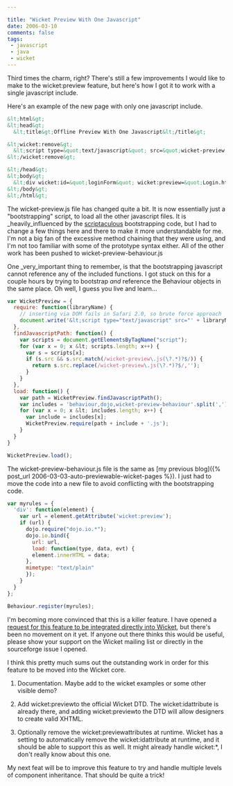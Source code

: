 ```yaml
---

title: "Wicket Preview With One Javascript"
date: 2006-03-10
comments: false
tags:
 - javascript
 - java
 - wicket
---
```


Third times the charm, right? There's still a few improvements I would like to make to the wicket:preview feature, but here's how I got it to work with a single javascript include.



Here's an example of the new page with only one javascript include.


```html
&lt;html&gt;
&lt;head&gt;
  &lt;title&gt;Offline Preview With One Javascript&lt;/title&gt;

&lt;wicket:remove&gt;
  &lt;script type=&quot;text/javascript&quot; src=&quot;wicket-preview.js&quot;&gt;&lt;/script&gt;
&lt;/wicket:remove&gt;

&lt;/head&gt;
&lt;body&gt;
  &lt;div wicket:id=&quot;loginForm&quot; wicket:preview=&quot;Login.html&quot;&gt;Text should be replaced&lt;/div&gt;
&lt;/body&gt;
&lt;/html&gt;
```

The wicket-preview.js file has changed quite a bit. It is now essentially just a "bootstrapping" script, to load all the other javascript files. It is _heavily_influenced by the [scriptaculous](http://script.aculo.us/) bootstrapping code, but I had to change a few things here and there to make it more understandable for me. I'm not a big fan of the excessive method chaining that they were using, and I'm not too familiar with some of the prototype syntax either. All of the other work has been pushed to wicket-preview-behaviour.js



One _very_important thing to remember, is that the bootstrapping javascript cannot reference any of the included functions. I got stuck on this for a couple hours by trying to bootstrap _and_ reference the Behaviour objects in the same place. Oh well, I guess you live and learn...



```javascript
var WicketPreview = {
  require: function(libraryName) {
    // inserting via DOM fails in Safari 2.0, so brute force approach
    document.write('&lt;script type="text/javascript" src="' + libraryName + '"&gt;&lt;/script&gt;');
  },
  findJavascriptPath: function() {
    var scripts = document.getElementsByTagName("script");
    for (var x = 0; x &lt; scripts.length; x++) {
      var s = scripts[x];
      if (s.src && s.src.match(/wicket-preview\.js(\?.*)?$/)) {
        return s.src.replace(/wicket-preview\.js(\?.*)?$/,'');
      }
    }
  },
  load: function() {
    var path = WicketPreview.findJavascriptPath();
    var includes = 'behaviour,dojo,wicket-preview-behaviour'.split(',');
    for (var x = 0; x &lt; includes.length; x++) {
      var include = includes[x];
      WicketPreview.require(path + include + '.js');
    }
  }
}

WicketPreview.load();
```



The wicket-preview-behaviour.js file is the same as [my previous blog]({% post_url 2006-03-03-auto-previewable-wicket-pages %}). I just had to move the code into a new file to avoid conflicting with the bootstrapping code.


```javascript
var myrules = {
  'div': function(element) {
    var url = element.getAttribute('wicket:preview');
    if (url) {
      dojo.require("dojo.io.*");
      dojo.io.bind({
        url: url,
        load: function(type, data, evt) {
        element.innerHTML = data;
      },
      mimetype: "text/plain"
      });
    }
  }
};

Behaviour.register(myrules);
```



I'm becoming more convinced that this is a killer feature. I have opened a [request for this feature to be integrated directly into Wicket](https://sourceforge.net/tracker/index.php?func=detail&aid=1445715&group_id=119783&atid=684978), but there's been no movement on it yet. If anyone out there thinks this would be useful, please show your support on the Wicket mailing list or directly in the sourceforge issue I opened.



I think this pretty much sums out the outstanding work in order for this feature to be moved into the Wicket core.



  1. Documentation. Maybe add to the wicket examples or some other visible demo?


  2. Add wicket:previewto the official Wicket DTD. The wicket:idattribute is already there, and adding wicket:previewto the DTD will allow designers to create valid XHTML.


  3. Optionally remove the wicket:previewattributes at runtime. Wicket has a setting to automatically remove the wicket:idattribute at runtime, and it should be able to support this as well. It might already handle wicket:*, I don't really know about this one.





My next feat will be to improve this feature to try and handle multiple levels of component inheritance. That should be quite a trick!
